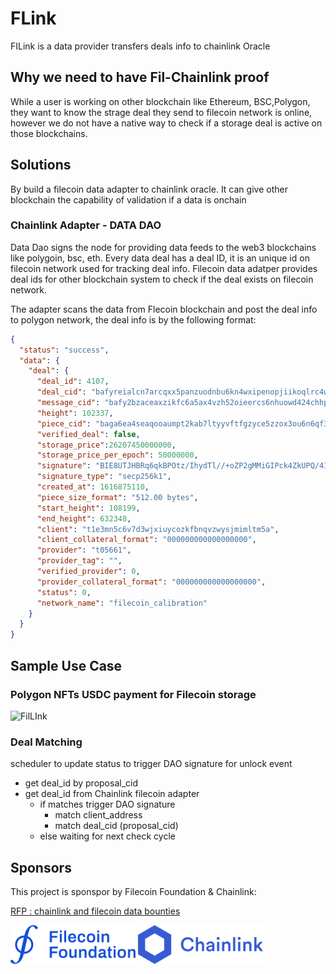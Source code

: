 # FLink
FILink is a data provider transfers deals info to chainlink Oracle

## Why we need to have Fil-Chainlink proof
While a user is working on other blockchain like Ethereum, BSC,Polygon, they want to know the strage deal they send to filecoin network is online, however we do not have a native way to check if a storage deal is active on those blockchains.

## Solutions 
By build a filecoin data adapter to chainlink oracle. It can give other blockchain the capability of validation if a data is onchain

### Chainlink Adapter - DATA DAO 

Data Dao signs the node for providing data feeds to the web3 blockchains like polygoin, bsc, eth.
Every data deal has a deal ID, it is an unique id on filecoin network used for tracking deal info.
Filecoin data adatper provides deal ids for other blockchain system to check if the deal exists on filecoin network.

The adapter scans the data from Flecoin blockchain and post the deal info to polygon network, the deal info is by the following format:

```json
{
  "status": "success",
  "data": {
    "deal": {
      "deal_id": 4107,
      "deal_cid": "bafyreialcn7arcqxx5panzuodnbu6kn4wxipenopjiikoqlrc4w7ed2hfq",
      "message_cid": "bafy2bzaceaxzikfc6a5ax4vzh52oieercs6nhuowd424chhp7mfdcalvaihpu",
      "height": 102337,
      "piece_cid": "baga6ea4seaqooaumpt2kab7ltyyvftfgzyce5zzox3ou6n6qf34bkv42rj7rkly",
      "verified_deal": false,
      "storage_price":26207450000000,
      "storage_price_per_epoch": 50000000,
      "signature": "BIE8UTJHBRq6qkBPOtz/IhydTl//+oZP2gMMiGIPck4ZkUPQ/41QLwmTNuNqnUB62j85njIlnRxWLMXv8HJgtQE=",
      "signature_type": "secp256k1",
      "created_at": 1616875110,
      "piece_size_format": "512.00 bytes",
      "start_height": 108199,
      "end_height": 632348,
      "client": "t1e3mn5c6v7d3wjxiuycozkfbnqvzwysjmimltm5a",
      "client_collateral_format": "000000000000000000",
      "provider": "t05661",
      "provider_tag": "",
      "verified_provider": 0,
      "provider_collateral_format": "000000000000000000",
      "status": 0,
      "network_name": "filecoin_calibration"
    }
  }
}
```

## Sample Use Case
### Polygon NFTs USDC payment for Filecoin storage
![FilLInk](https://user-images.githubusercontent.com/8363795/143550092-bc10f493-b6c5-48e0-ac46-5bbd49a11731.png)


### Deal Matching
scheduler to update status to trigger DAO signature for unlock event
* get deal_id by proposal_cid
* get deal_id from Chainlink filecoin adapter
    * if matches trigger DAO signature
        * match client_address
        * match deal_cid (proposal_cid)
    * else waiting for next check cycle

## Sponsors
This project is sponspor by Filecoin Foundation & Chainlink:

[RFP : chainlink and filecoin data bounties](https://github.com/filecoin-project/devgrants/pull/290
)

<img src="filecoin.png" width="200"> <img src="chainlink.png" width="200">

